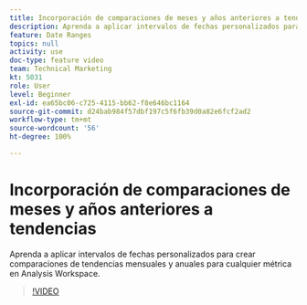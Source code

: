 ```yaml
---
title: Incorporación de comparaciones de meses y años anteriores a tendencias
description: Aprenda a aplicar intervalos de fechas personalizados para crear comparaciones de tendencias mensuales y anuales para cualquier métrica en Analysis Workspace.
feature: Date Ranges
topics: null
activity: use
doc-type: feature video
team: Technical Marketing
kt: 5031
role: User
level: Beginner
exl-id: ea65bc06-c725-4115-bb62-f8e646bc1164
source-git-commit: d24bab984f57dbf197c5f6fb39d0a82e6fcf2ad2
workflow-type: tm+mt
source-wordcount: '56'
ht-degree: 100%

---
```


# Incorporación de comparaciones de meses y años anteriores a tendencias

Aprenda a aplicar intervalos de fechas personalizados para crear comparaciones de tendencias mensuales y anuales para cualquier métrica en Analysis Workspace.

>[!VIDEO](https://video.tv.adobe.com/v/37176/?quality=12&learn=on&captions=spa)
